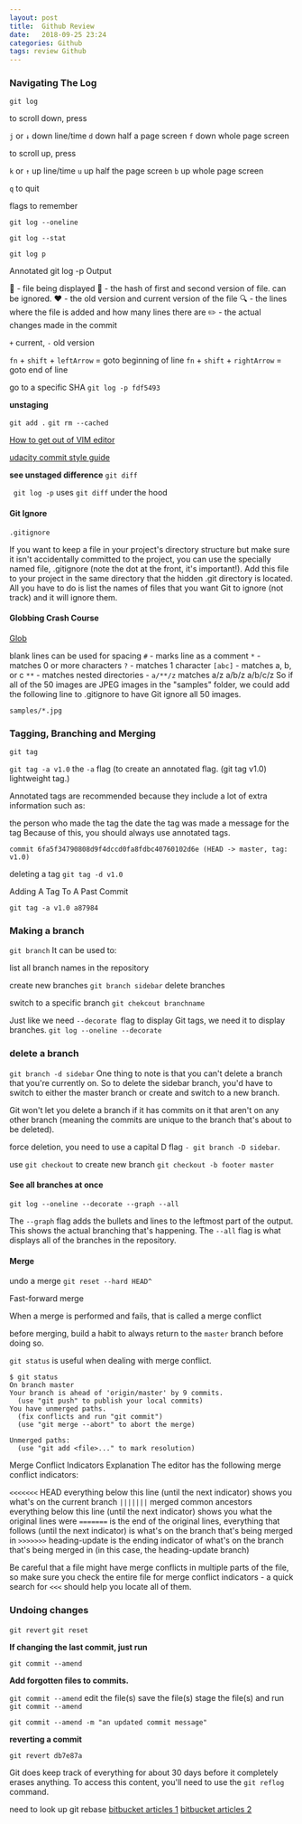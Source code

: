 ```yaml
---
layout: post
title:  Github Review
date:   2018-09-25 23:24
categories: Github
tags: review Github
---
```



### Navigating The Log

`git log`

to scroll down, press

`j` or `↓` down line/time
`d` down half a page screen
`f` down whole page screen

to scroll up, press










`k` or `↑` up line/time
`u` up half the page screen
`b` up whole page screen

`q` to quit

flags to remember

`git log --oneline`



`git log --stat`

`git log p`


Annotated git log -p Output


🔵 - file being displayed
🔶 - the hash of first and second version of file. can be ignored.
❤️ - the old version and current version of the file
🔍 - the lines where the file is added and how many lines there are
✏️ - the actual changes made in the commit

`+` current, `-` old version



`fn` + `shift` + `leftArrow` = goto beginning of line
`fn` + `shift` + `rightArrow` = goto end of line

go to a specific SHA
`git log -p fdf5493`


**unstaging**

`git add .`
`git rm --cached`



[How to get out of VIM editor](https://stackoverflow.com/questions/11828270/how-to-exit-the-vim-editor)


[udacity commit style guide](https://udacity.github.io/git-styleguide/)

**see unstaged difference**
`git diff`

` git log -p` uses `git diff` under the hood


#### Git Ignore

`.gitignore`

If you want to keep a file in your project's directory structure but make sure it isn't accidentally committed to the project, you can use the specially named file, .gitignore (note the dot at the front, it's important!). Add this file to your project in the same directory that the hidden .git directory is located. All you have to do is list the names of files that you want Git to ignore (not track) and it will ignore them.


#### Globbing Crash Course
[Glob](https://en.wikipedia.org/wiki/Glob_(programming))

blank lines can be used for spacing
`#` - marks line as a comment
`*` - matches 0 or more characters
`?` - matches 1 character
`[abc]` - matches a, b, or c
`**` - matches nested directories - `a/**/z` matches
a/z
a/b/z
a/b/c/z
So if all of the 50 images are JPEG images in the "samples" folder, we could add the following line to .gitignore to have Git ignore all 50 images.

`samples/*.jpg`


### Tagging, Branching and Merging

`git tag`

`git tag -a v1.0`
the `-a` flag (to create an annotated flag. (git tag v1.0) lightweight tag.)

Annotated tags are recommended because they include a lot of extra information such as:

the person who made the tag
the date the tag was made
a message for the tag
Because of this, you should always use annotated tags.

```
commit 6fa5f34790808d9f4dccd0fa8fdbc40760102d6e (HEAD -> master, tag: v1.0)
```

deleting a tag
`git tag -d v1.0`


Adding A Tag To A Past Commit

`git tag -a v1.0 a87984`

### Making a branch
`git branch`
It can be used to:

list all branch names in the repository

create new branches
`git branch sidebar`
delete branches

switch to a specific branch
`git chekcout branchname`

Just like we need `--decorate `flag to display Git tags, we need it to display branches.
`git log --oneline --decorate`

### delete a branch
`git branch -d sidebar`
One thing to note is that you can't delete a branch that you're currently on. So to delete the sidebar branch, you'd have to switch to either the master branch or create and switch to a new branch.

Git won't let you delete a branch if it has commits on it that aren't on any other branch (meaning the commits are unique to the branch that's about to be deleted).

force deletion, you need to use a capital D flag
`- git branch -D sidebar`.

use `git checkout` to create new branch
`git checkout -b footer master`

#### See all branches at once

`git log --oneline --decorate --graph --all`

The `--graph` flag adds the bullets and lines to the leftmost part of the output. This shows the actual branching that's happening. The `--all` flag is what displays all of the branches in the repository.


#### Merge

undo a merge
`git reset --hard HEAD^`

 Fast-forward merge

 When a merge is performed and fails, that is called a merge conflict

before merging, build a habit to always return to the `master` branch before doing so.

`git status` is useful when dealing with merge conflict.


```terminal
$ git status
On branch master
Your branch is ahead of 'origin/master' by 9 commits.
  (use "git push" to publish your local commits)
You have unmerged paths.
  (fix conflicts and run "git commit")
  (use "git merge --abort" to abort the merge)

Unmerged paths:
  (use "git add <file>..." to mark resolution)

```



Merge Conflict Indicators Explanation
The editor has the following merge conflict indicators:

`<<<<<<<` HEAD everything below this line (until the next indicator) shows you what's on the current branch
`|||||||` merged common ancestors everything below this line (until the next indicator) shows you what the original lines were
`=======` is the end of the original lines, everything that follows (until the next indicator) is what's on the branch that's being merged in
`>>>>>>>` heading-update is the ending indicator of what's on the branch that's being merged in (in this case, the heading-update branch)


Be careful that a file might have merge conflicts in multiple parts of the file, so make sure you check the entire file for merge conflict indicators - a quick search for `<<<` should help you locate all of them.


### Undoing changes
`git revert`
`git reset`


**If changing the last commit, just run**

`git commit --amend`

**Add forgotten files to commits.**


`git commit --amend`
edit the file(s)
save the file(s)
stage the file(s)
and run `git commit --amend`

`git commit --amend -m "an updated commit message"`

**reverting a commit**

`git revert db7e87a`


Git does keep track of everything for about 30 days before it completely erases anything.
To access this content, you'll need to use the `git reflog` command.



need to look up git rebase
[bitbucket articles 1](https://www.atlassian.com/git/tutorials/rewriting-history/git-rebase)
[bitbucket articles 2](https://www.atlassian.com/git/tutorials/rewriting-history)
